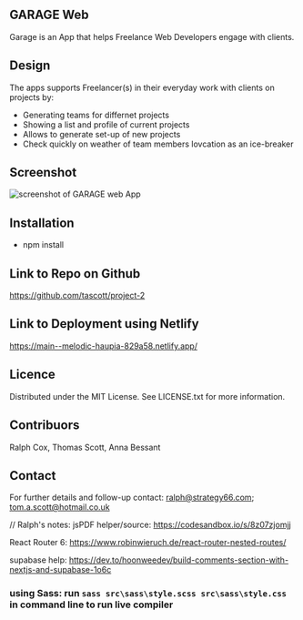 ## GARAGE Web
Garage is an App that helps Freelance Web Developers engage with clients. 

## Design
The apps supports Freelancer(s) in their everyday work with clients on projects by:

* Generating teams for differnet projects
* Showing a list and profile of current projects
* Allows to generate set-up of new projects
* Check quickly on weather of team members lovcation as an ice-breaker 

## Screenshot

![screenshot of GARAGE web App](.//src/TBC "Screenshot of the Home Page")

## Installation

* npm install

## Link to Repo on Github

https://github.com/tascott/project-2


## Link to Deployment using Netlify

https://main--melodic-haupia-829a58.netlify.app/ 


## Licence

Distributed under the MIT License. See LICENSE.txt for more information.

## Contribuors

Ralph Cox, Thomas Scott, Anna Bessant

## Contact

For further details and follow-up contact: ralph@strategy66.com; tom.a.scott@hotmail.co.uk  






// Ralph's notes:
jsPDF helper/source: https://codesandbox.io/s/8z07zjomjj

React Router 6: https://www.robinwieruch.de/react-router-nested-routes/

supabase help: https://dev.to/hoonweedev/build-comments-section-with-nextjs-and-supabase-1o6c

### using Sass: run `sass src\sass\style.scss src\sass\style.css` in command line to run live compiler